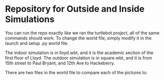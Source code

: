 # Repository for Outside and Inside Simulations

You can run the repo exactly like we ran the turtlebot project, all of the same commands should work. 
To change the world file, simply modify it in the launch and setup .py world file. 

The indoor simulation is in lloyd.wbt, and it is the academic section of the first floor of Lloyd. 
The outdoor simulation is in square.wbt, and it is from 15th street to Paul Bryant, and 12th Ave to Hackeberry. 

There are two files in the world file to compare each of the pictures to. 